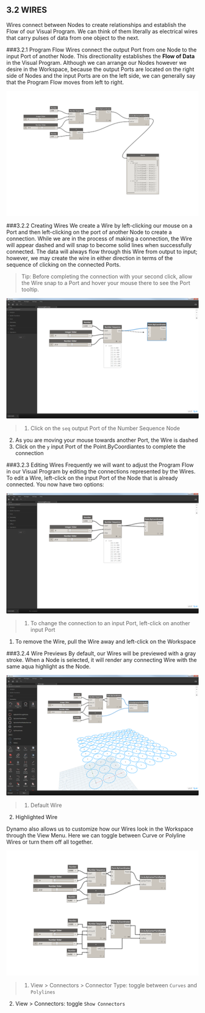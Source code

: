 ## 3.2 WIRES

Wires connect between Nodes to create relationships and establish the Flow of our Visual Program. We can think of them literally as electrical wires that carry pulses of data from one object to the next.


###3.2.1 Program Flow
Wires connect the output Port from one Node to the input Port of another Node. This directionality establishes the **Flow of Data** in the Visual Program. Although we can arrange our Nodes however we desire in the Workspace, because the output Ports are located on the right side of Nodes and the input Ports are on the left side, we can generally say that the Program Flow moves from left to right.

![NEEDS UPDATE](images/3-2/00-ProgramFlow.png)

###3.2.2 Creating Wires
We create a Wire by left-clicking our mouse on a Port and then left-clicking on the port of another Node to create a connection. While we are in the process of making a connection, the Wire will appear dashed and will snap to become solid lines when successfully connected. The data will always flow through this Wire from output to input; however, we may create the wire in either direction in terms of the sequence of clicking on the connected Ports.

> Tip: Before completing the connection with your second click, allow the Wire snap to a Port and hover your mouse there to see the Port tooltip.

![NEEDS UPDATE](images/3-2/01-CreatingWires.png)
>1. Click on the ```seq``` output Port of the Number Sequence Node
2. As you are moving your mouse towards another Port, the Wire is dashed
3. Click on the ```y``` input Port of the Point.ByCoordiantes to complete the connection

###3.2.3 Editing Wires
Frequently we will want to adjust the Program Flow in our Visual Program by editing the connections represented by the Wires. To edit a Wire, left-click on the input Port of the Node that is already connected. You now have two options:

![NEEDS UPDATE - make three rows from editing pngs](images/3-2/02-EditingWires.png)

> 1. To change the connection to an input Port, left-click on another input Port
1. To remove the Wire, pull the Wire away and left-click on the Workspace


###3.2.4 Wire Previews
By default, our Wires will be previewed with a gray stroke. When a Node is selected, it will render any connecting Wire with the same aqua highlight as the Node.

![NEEDS UPDATE](images/3-2/03-WirePreview.png)
> 1. Default Wire
2. Highlighted Wire

Dynamo also allows us to customize how our Wires look in the Workspace through the View Menu. Here we can toggle between Curve or Polyline Wires or turn them off all together.

![NEEDS UPDATE](images/3-2/04-WireConnectors.png)

> 1. View > Connectors > Connector Type: toggle between ```Curves``` and ```Polylines```
2. View > Connectors: toggle ```Show Connectors```

